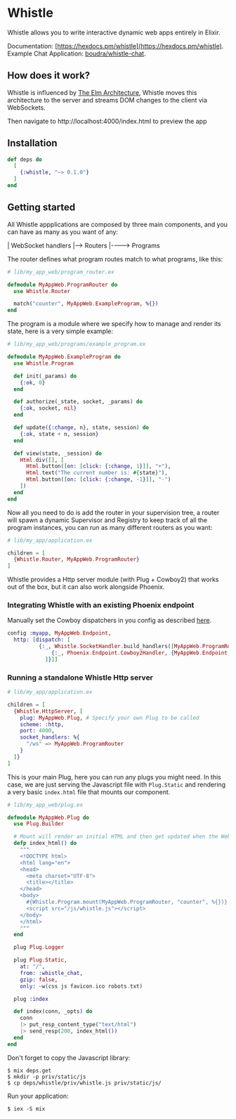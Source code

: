 # Whistle

Whistle allows you to write interactive dynamic web apps entirely in Elixir.

Documentation: [https://hexdocs.pm/whistle](https://hexdocs.pm/whistle).
Example Chat Application: [boudra/whistle-chat](https://github.com/boudra/whistle-chat).

## How does it work?

Whistle is influenced by [The Elm Architecture](https://guide.elm-lang.org/architecture/), Whistle moves this architecture to the server and streams DOM changes to the client via WebSockets.


Then navigate to http://localhost:4000/index.html to preview the app

## Installation

```elixir
def deps do
  [
    {:whistle, "~> 0.1.0"}
  ]
end
```

## Getting started

All Whistle appplications are composed by three main components, and you can have as many as you want of any:

| WebSocket handlers
|--> Routers
|----> Programs

The router defines what program routes match to what programs, like this:

```elixir
# lib/my_app_web/program_router.ex

defmodule MyAppWeb.ProgramRouter do
  use Whistle.Router

  match("counter", MyAppWeb.ExampleProgram, %{})
end
```

The program is a module where we specify how to manage and render its state, here is a very simple example:

```elixir
# lib/my_app_web/programs/example_program.ex

defmodule MyAppWeb.ExampleProgram do
  use Whistle.Program

  def init(_params) do
    {:ok, 0}
  end

  def authorize(_state, socket, _params) do
    {:ok, socket, nil}
  end

  def update({:change, n}, state, session) do
    {:ok, state + n, session}
  end

  def view(state, _session) do
    Html.div([], [
      Html.button([on: [click: {:change, 1}]], "+"),
      Html.text("The current number is: #{state}"),
      Html.button([on: [click: {:change, -1}]], "-")
    ])
  end
end
```

Now all you need to do is add the router in your supervision tree, a router will spawn a dynamic Supervisor and Registry to keep track of all the program instances, you can run as many different routers as you want:

```elixir
# lib/my_app/application.ex

children = [
  {Whistle.Router, MyAppWeb.ProgramRouter}
]
```

Whistle provides a Http server module (with Plug + Cowboy2) that works out of the box, but it can also work alongside Phoenix.

### Integrating Whistle with an existing Phoenix endpoint

Manually set the Cowboy dispatchers in you config as described [here](https://hexdocs.pm/phoenix/Phoenix.Endpoint.Cowboy2Adapter.html).

```elixir
config :myapp, MyAppWeb.Endpoint,
  http: [dispatch: [
          {:_, Whistle.SocketHandler.build_handlers([MyAppWeb.ProgramRouter]) ++ [
              {:_, Phoenix.Endpoint.Cowboy2Handler, {MyAppWeb.Endpoint, []}}
            ]}]]
```

### Running a standalone Whistle Http server

```elixir
# lib/my_app/application.ex

children = [
  {Whistle.HttpServer, [
    plug: MyAppWeb.Plug, # Specify your own Plug to be called
    scheme: :http,
    port: 4000,
    socket_handlers: %{
      "/ws" => MyAppWeb.ProgramRouter
    }
  ]}
]
```

This is your main Plug, here you can run any plugs you might need. In this case, we are just serving the Javascript file with `Plug.Static` and rendering a very basic `index.html` file that mounts our component.

```elixir
# lib/my_app_web/plug.ex

defmodule MyAppWeb.Plug do
  use Plug.Builder

  # Mount will render an initial HTML and then get updated when the Websocket connects
  defp index_html() do
    """
    <!DOCTYPE html>
    <html lang="en">
    <head>
      <meta charset="UTF-8">
      <title></title>
    </head>
    <body>
      #{Whistle.Program.mount(MyAppWeb.ProgramRouter, "counter", %{})}
      <script src="/js/whistle.js"></script>
    </body>
    </html>
    """
  end

  plug Plug.Logger

  plug Plug.Static,
    at: "/",
    from: :whistle_chat,
    gzip: false,
    only: ~w(css js favicon.ico robots.txt)

  plug :index

  def index(conn, _opts) do
    conn
    |> put_resp_content_type("text/html")
    |> send_resp(200, index_html())
  end
end
```

Don't forget to copy the Javascript library:

```
$ mix deps.get
$ mkdir -p priv/static/js
$ cp deps/whistle/priv/whistle.js priv/static/js/
```

Run your application:

```
$ iex -S mix
```
